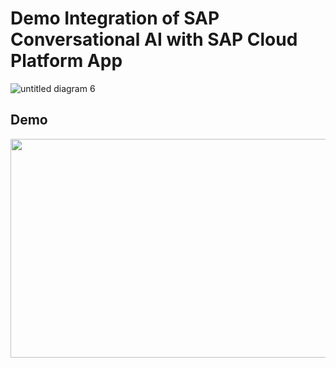 # Demo Integration of SAP Conversational AI with SAP Cloud Platform App


![untitled diagram 6](https://user-images.githubusercontent.com/18279724/53711618-e621b380-3e68-11e9-95dd-c7b7b2ddc985.png)

## Demo

<img src="https://user-images.githubusercontent.com/18279724/53711604-d6a26a80-3e68-11e9-9570-f13479e7ba19.gif" align="left" height="350" width="600" >


